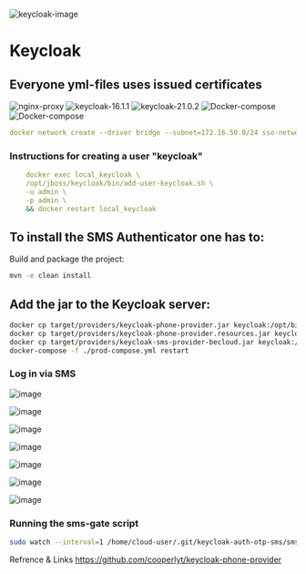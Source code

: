 ![keycloak-image](https://repository-images.githubusercontent.com/11125589/bd31cf00-70f4-11e9-9fb2-4f241568e586)
# Keycloak
## Everyone yml-files uses issued certificates

![nginx-proxy](https://img.shields.io/badge/Nginx-proxy-blue)
![keycloak-16.1.1](https://img.shields.io/badge/Keycloak-16.1.1-brightgreen)
![keycloak-21.0.2](https://img.shields.io/badge/Keycloak-21.0.2-orange)
![Docker-compose](https://img.shields.io/badge/Docker-compose-lightgrey)
![Docker-compose](https://img.shields.io/badge/Digi-cert-yellowgreen)

```yml
docker network create --driver bridge --subnet=172.16.50.0/24 sso-network
```
### Instructions for creating a user "keycloak"
    
```yml    
    docker exec local_keycloak \
    /opt/jboss/keycloak/bin/add-user-keycloak.sh \
    -u admin \
    -p admin \
    && docker restart local_keycloak
```
## To install the SMS Authenticator one has to:

Build and package the project:

```bash
mvn -e clean install
```
## Add the jar to the Keycloak server:

```bash
docker cp target/providers/keycloak-phone-provider.jar keycloak:/opt/bitnami/keycloak/providers/
docker cp target/providers/keycloak-phone-provider.resources.jar keycloak:/opt/bitnami/keycloak/providers/
docker cp target/providers/keycloak-sms-provider-becloud.jar keycloak:/opt/bitnami/keycloak/providers/
docker-compose -f ./prod-compose.yml restart
```

### Log in via SMS

![image](https://user-images.githubusercontent.com/86954730/232290670-5d9e47f6-f272-4bae-8432-b9c40e108218.png)

![image](https://user-images.githubusercontent.com/86954730/232290780-c92106ab-25fc-4531-9d41-6cf0457ce853.png)

![image](https://user-images.githubusercontent.com/86954730/232997608-6493c2b9-99b2-4b9f-accb-6fc605cf7ca0.png)

![image](https://user-images.githubusercontent.com/86954730/232291327-24332cc1-81f4-4719-ad8c-c0e30390c279.png)

![image](https://user-images.githubusercontent.com/86954730/232290877-13880487-c955-4b5c-bc60-f3e2ba7a394f.png)

![image](https://user-images.githubusercontent.com/86954730/232290972-ed5450a9-7591-44f7-893b-826f5a68c47d.png)

![image](https://user-images.githubusercontent.com/86954730/232291005-36f88479-c946-4e38-a5d4-43f2198c4882.png)

### Running the sms-gate script
```sh
sudo watch --interval=1 /home/cloud-user/.git/keycloak-auth-otp-sms/sms.sh
```
Refrence & Links
https://github.com/cooperlyt/keycloak-phone-provider
